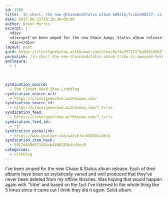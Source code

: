 ```yaml
---
id: 1388
title: 'In short, the new @ChaseAndStatus album &#8216;Tribe&#8217; is awesome. Here&#8217;s All Goes Wrong ft. @Tom_Grennan'
date: 2017-08-21T19:20:36+00:00
author: Brent Morris
excerpt: |
  <div>
  <div><p>I've been amped for the new Chase &amp; Status album release. Each of their albums have been so stylistically varied and well produced that they've never been deleted from my offline libraries. Was hoping that would happen again with 'Tribe' and based on the fact I've listened to the whole thing like 5 times since it came out I think they did it again. Solid album.&nbsp;</p></div></div>
  <div></div>
layout: post
guid: https://closetgeekshow.withknown.com/view/6e74e2971f27ba8981096571ef7b4261
permalink: /in-short-the-new-chaseandstatus-album-tribe-is-awesome-heres-all-goes-wrong-ft-tom_grennan/
enclosure:
  - |
    
    
    
syndication_source:
  - The Closet Geek Show Linkblog
syndication_source_uri:
  - https://closetgeekshow.withknown.com/
syndication_source_id:
  - https://closetgeekshow.withknown.com/?_t=rss
syndication_feed:
  - https://closetgeekshow.withknown.com/?_t=rss
syndication_feed_id:
  - "7"
syndication_permalink:
  - https://www.youtube.com/watch?v=hkDGGsuVKVo
syndication_item_hash:
  - 5917d649d371494cb4490253bdcd3ee9
categories:
  - Linkblog
---
```

<div class="known-bookmark">
  <div class="e-content">
    <p>
      I&#8217;ve been amped for the new Chase & Status album release. Each of their albums have been so stylistically varied and well produced that they&#8217;ve never been deleted from my offline libraries. Was hoping that would happen again with &#8216;Tribe&#8217; and based on the fact I&#8217;ve listened to the whole thing like 5 times since it came out I think they did it again. Solid album. 
    </p>
  </div>
</div>

<div>
</div>